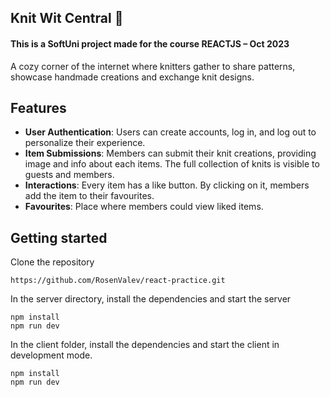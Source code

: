 ## **Knit Wit Central** :yarn:
#### **This is a SoftUni project made for the course REACTJS – Oct 2023**
 A cozy corner of the internet where knitters gather to share patterns, showcase handmade creations and exchange knit designs. 
 ## Features
-	**User Authentication**: Users can create accounts, log in, and log out to personalize their experience.
-	**Item Submissions**: Members can submit their knit creations, providing image and info about each items. The full collection of knits is visible to guests and members.
-	**Interactions**: Every item has a like button. By clicking on it, members add the item to their favourites.
-	**Favourites**: Place where members could view liked items.

## Getting started
Clone the repository
```
https://github.com/RosenValev/react-practice.git
```
In the server directory, install the dependencies and start the server
```
npm install
npm run dev
```
In the client folder, install the dependencies and start the client in development mode.
```
npm install
npm run dev
```


